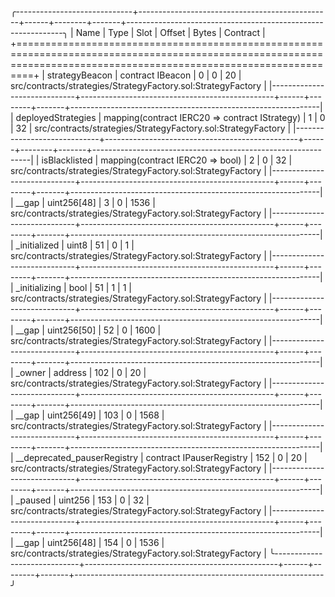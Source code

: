 
╭-----------------------------+------------------------------------------------+------+--------+-------+--------------------------------------------------------------╮
| Name                        | Type                                           | Slot | Offset | Bytes | Contract                                                     |
+=====================================================================================================================================================================+
| strategyBeacon              | contract IBeacon                               | 0    | 0      | 20    | src/contracts/strategies/StrategyFactory.sol:StrategyFactory |
|-----------------------------+------------------------------------------------+------+--------+-------+--------------------------------------------------------------|
| deployedStrategies          | mapping(contract IERC20 => contract IStrategy) | 1    | 0      | 32    | src/contracts/strategies/StrategyFactory.sol:StrategyFactory |
|-----------------------------+------------------------------------------------+------+--------+-------+--------------------------------------------------------------|
| isBlacklisted               | mapping(contract IERC20 => bool)               | 2    | 0      | 32    | src/contracts/strategies/StrategyFactory.sol:StrategyFactory |
|-----------------------------+------------------------------------------------+------+--------+-------+--------------------------------------------------------------|
| __gap                       | uint256[48]                                    | 3    | 0      | 1536  | src/contracts/strategies/StrategyFactory.sol:StrategyFactory |
|-----------------------------+------------------------------------------------+------+--------+-------+--------------------------------------------------------------|
| _initialized                | uint8                                          | 51   | 0      | 1     | src/contracts/strategies/StrategyFactory.sol:StrategyFactory |
|-----------------------------+------------------------------------------------+------+--------+-------+--------------------------------------------------------------|
| _initializing               | bool                                           | 51   | 1      | 1     | src/contracts/strategies/StrategyFactory.sol:StrategyFactory |
|-----------------------------+------------------------------------------------+------+--------+-------+--------------------------------------------------------------|
| __gap                       | uint256[50]                                    | 52   | 0      | 1600  | src/contracts/strategies/StrategyFactory.sol:StrategyFactory |
|-----------------------------+------------------------------------------------+------+--------+-------+--------------------------------------------------------------|
| _owner                      | address                                        | 102  | 0      | 20    | src/contracts/strategies/StrategyFactory.sol:StrategyFactory |
|-----------------------------+------------------------------------------------+------+--------+-------+--------------------------------------------------------------|
| __gap                       | uint256[49]                                    | 103  | 0      | 1568  | src/contracts/strategies/StrategyFactory.sol:StrategyFactory |
|-----------------------------+------------------------------------------------+------+--------+-------+--------------------------------------------------------------|
| __deprecated_pauserRegistry | contract IPauserRegistry                       | 152  | 0      | 20    | src/contracts/strategies/StrategyFactory.sol:StrategyFactory |
|-----------------------------+------------------------------------------------+------+--------+-------+--------------------------------------------------------------|
| _paused                     | uint256                                        | 153  | 0      | 32    | src/contracts/strategies/StrategyFactory.sol:StrategyFactory |
|-----------------------------+------------------------------------------------+------+--------+-------+--------------------------------------------------------------|
| __gap                       | uint256[48]                                    | 154  | 0      | 1536  | src/contracts/strategies/StrategyFactory.sol:StrategyFactory |
╰-----------------------------+------------------------------------------------+------+--------+-------+--------------------------------------------------------------╯

